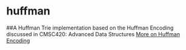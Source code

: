 # huffman
##A Huffman Trie implementation based on the Huffman Encoding discussed in CMSC420: Advanced Data Structures
[More on Huffman Encoding](https://en.wikipedia.org/wiki/Huffman_coding)
